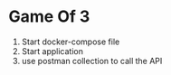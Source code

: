 # Game Of 3
1. Start docker-compose file
2. Start application
3. use postman collection to call the API
